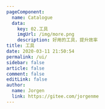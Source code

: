 ```yaml
---
pageComponent:
  name: Catalogue
  data:
    key: 02.工具
    imgUrl: /img/more.png
    description: 好用的工具，提升效率
title: 工具
date: 2020-03-11 21:50:54
permalink: /ui/
sidebar: false
article: false
comment: false
editLink: false
author:
  name: Jorgen
  link: https://gitee.com/jorgenme
---
```

